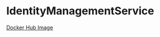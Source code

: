 # IdentityManagementService

[Docker Hub Image](https://hub.docker.com/r/tiksn/lionize-identity-management-service)
